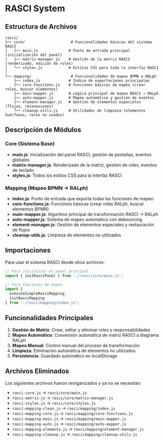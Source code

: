 # RASCI System

## Estructura de Archivos

```
rasci/
├── core/                     # Funcionalidades básicas del sistema RASCI
│   ├── main.js              # Punto de entrada principal (inicialización del panel)
│   ├── matrix-manager.js    # Gestión de la matriz RASCI (renderizado, edición de roles)
│   └── styles.js            # Estilos CSS para toda la interfaz RASCI
│
└── mapping/                  # Funcionalidades de mapeo BPMN a RALph
    ├── index.js             # Índice de exportaciones principales
    ├── core-functions.js    # Funciones básicas de mapeo (crear roles, buscar elementos)
    ├── main-mapper.js       # Lógica principal de mapeo RASCI → RALph
    ├── auto-mapper.js       # Mapeo automático y gestión de eventos
    ├── element-manager.js   # Gestión de elementos especiales (flujos, reconexiones)
    └── cleanup-utils.js     # Utilidades de limpieza (elementos huérfanos, roles no usados)
```

## Descripción de Módulos

### Core (Sistema Base)
- **main.js**: Inicialización del panel RASCI, gestión de pestañas, eventos globales
- **matrix-manager.js**: Renderizado de la matriz, gestión de roles, eventos de teclado
- **styles.js**: Todos los estilos CSS para la interfaz RASCI

### Mapping (Mapeo BPMN → RALph)
- **index.js**: Punto de entrada que exporta todas las funciones de mapeo
- **core-functions.js**: Funciones básicas (crear roles RALph, buscar elementos BPMN)
- **main-mapper.js**: Algoritmo principal de transformación RASCI → RALph
- **auto-mapper.js**: Sistema de mapeo automático con debouncing
- **element-manager.js**: Gestión de elementos especiales y restauración de flujos
- **cleanup-utils.js**: Limpieza de elementos no utilizados

## Importaciones

Para usar el sistema RASCI desde otros archivos:

```javascript
// Para inicializar el panel principal
import { initRasciPanel } from './rasci/core/main.js';

// Para funciones de mapeo
import { 
  executeSimpleRasciMapping, 
  initRasciMapping 
} from './rasci/mapping/index.js';
```

## Funcionalidades Principales

1. **Gestión de Matriz**: Crear, editar y eliminar roles y responsabilidades
2. **Mapeo Automático**: Conversión automática de matriz RASCI a diagrama RALph
3. **Mapeo Manual**: Control manual del proceso de transformación
4. **Limpieza**: Eliminación automática de elementos no utilizados
5. **Persistencia**: Guardado automático en localStorage

## Archivos Eliminados

Los siguientes archivos fueron reorganizados y ya no se necesitan:
- `rasci-core.js` → `rasci/core/main.js`
- `rasci-matrix.js` → `rasci/core/matrix-manager.js`
- `rasci-styles.js` → `rasci/core/styles.js`
- `rasci-mapping-clean.js` → `rasci/mapping/index.js`
- `rasci-mapping-core.js` → `rasci/mapping/core-functions.js`
- `rasci-mapping-main.js` → `rasci/mapping/main-mapper.js`
- `rasci-mapping-auto.js` → `rasci/mapping/auto-mapper.js`
- `rasci-mapping-elements.js` → `rasci/mapping/element-manager.js`
- `rasci-mapping-cleanup.js` → `rasci/mapping/cleanup-utils.js`
